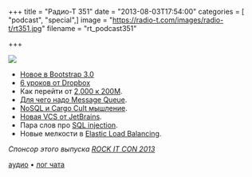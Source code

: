 +++
title = "Радио-Т 351"
date = "2013-08-03T17:54:00"
categories = [ "podcast", "special",]
image = "https://radio-t.com/images/radio-t/rt351.jpg"
filename = "rt_podcast351"

+++

![](https://radio-t.com/images/radio-t/rt351.jpg)

* [Новое в Bootstrap 3.0](http://antjanus.com/blog/web-design-tips/web-design-elements/best-new-features-in-bootstrap-3-0/)
* [6 уроков от Dropbox](http://highscalability.com/blog/2011/3/14/6-lessons-from-dropbox-one-million-files-saved-every-15-minu.html)
* Как перейти от [2,000 к 200M](http://mashable.com/2013/07/30/dropbox-scaling/).
* [Для чего надо Message Queue](http://blog.iron.io/2012/12/top-10-uses-for-message-queue.html?spref=tw).
* [NoSQL и Cargo Cult мышление](http://programming.oreilly.com/2013/07/nosql-choices-to-misfit-or-cargo-cult.html).
* [Новая VCS от JetBrains](http://www.youtube.com/watch?v=PR8BhFv9KAU&feature=youtu.be).
* Пара слов про [SQL injection](http://www.troyhunt.com/2013/07/everything-you-wanted-to-know-about-sql.html).
* Новые мелкости в [Elastic Load Balancing](http://aws.typepad.com/aws/2013/07/elastic-load-balancing-adds-support-for-proxy-protocol.html).

_Спонсор этого выпуска [ROCK IT CON 2013](http://www.rockitcon.com)_

[аудио](http://cdn.radio-t.com/rt_podcast351.mp3) • [лог чата](http://chat.radio-t.com/logs/radio-t-351.html)
<audio src="http://cdn.radio-t.com/rt_podcast351.mp3" preload="none"></audio>